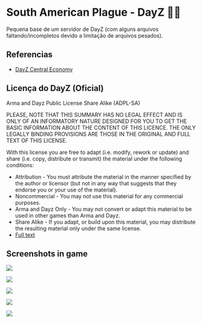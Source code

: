 
# South American Plague - DayZ 🧟‍♂️

Pequena base de um servidor de DayZ (com alguns arquivos faltando/incompletos 
devido a limitação de arquivos pesados).


## Referencias

 - [DayZ Central Economy](https://github.com/BohemiaInteractive/DayZ-Central-Economy)
## Licença do DayZ (Oficial)
Arma and Dayz Public License Share Alike (ADPL-SA)

PLEASE, NOTE THAT THIS SUMMARY HAS NO LEGAL EFFECT AND IS ONLY OF AN INFORMATORY NATURE DESIGNED FOR YOU TO GET THE BASIC INFORMATION ABOUT THE CONTENT OF THIS LICENCE. THE ONLY LEGALLY BINDING PROVISIONS ARE THOSE IN THE ORIGINAL AND FULL TEXT OF THIS LICENSE.

With this license you are free to adapt (i.e. modify, rework or update) and share (i.e. copy, distribute or transmit) the material under the following conditions:

- Attribution - You must attribute the material in the manner specified by the author or licensor (but not in any way that suggests that they endorse you or your use of the material).
- Noncommercial - You may not use this material for any commercial purposes.
- Arma and Dayz Only - You may not convert or adapt this material to be used in other games than Arma and Dayz.
- Share Alike - If you adapt, or build upon this material, you may distribute the resulting material only under the same license.
- [Full text](https://www.bohemia.net/community/licenses/arma-and-dayz-public-license-share-alike-adpl-sa)


## Screenshots in game

![](https://media.discordapp.net/attachments/806914598341967904/1016445595126354011/unknown.png?width=837&height=471)

![](https://cdn.discordapp.com/attachments/984897031225090048/1014295572989083770/unknown.png)

![](https://media.discordapp.net/attachments/984897031225090048/1014294161249292329/unknown.png?width=837&height=471)

![](https://media.discordapp.net/attachments/984897031225090048/1013956039546261504/unknown.png?width=837&height=471)

![](https://media.discordapp.net/attachments/984897031225090048/1013943515874594885/unknown.png?width=837&height=471)
